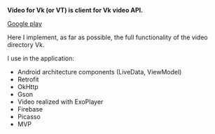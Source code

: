 **Video for Vk (or VT) is client for Vk video API.** 

[Google play](https://play.google.com/store/apps/details?id=akhmedoff.usman.videoforvk)

Here I implement, as far as possible, the full functionality of the video directory Vk.

I use in the application:

 - Android architecture components (LiveData, ViewModel)
 - Retrofit
 - OkHttp
 - Gson
 - Video realized with ExoPlayer
 - Firebase
 - Picasso
 - MVP
